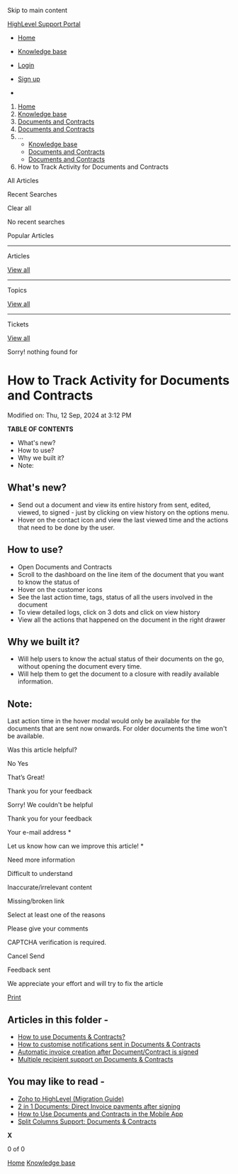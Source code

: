 Skip to main content

[ HighLevel Support Portal ](https://help.gohighlevel.com)

  * [ Home ](/support/home)
  * [ Knowledge base ](/support/solutions)

  * [Login](/support/login)
  * [Sign up](/support/signup)
  * 

  1. [Home](/support/home)
  2. [Knowledge base](/support/solutions)
  3. [Documents and Contracts](/support/solutions/48000453974)
  4. [Documents and Contracts](/support/solutions/folders/155000000203)
  5. ... 
     * [Knowledge base](/support/solutions)
     * [Documents and Contracts](/support/solutions/48000453974)
     * [Documents and Contracts](/support/solutions/folders/155000000203)
  6. How to Track Activity for Documents and Contracts

All  Articles 

Recent Searches

Clear all

No recent searches

Popular Articles

* * *

Articles

[View all](/support/search/solutions)

* * *

Topics

[View all](/support/search/topics)

* * *

Tickets

[View all](/support/search/tickets)

Sorry! nothing found for   

# How to Track Activity for Documents and Contracts

Modified on: Thu, 12 Sep, 2024 at 3:12 PM

**TABLE OF CONTENTS**

  * What's new?
  * How to use?
  * Why we built it?
  * Note:

## **What's new?**

  * Send out a document and view its entire history from sent, edited, viewed, to signed - just by clicking on view history on the options menu.
  * Hover on the contact icon and view the last viewed time and the actions that need to be done by the user.

## **How to use?**

  * Open Documents and Contracts
  * Scroll to the dashboard on the line item of the document that you want to know the status of
  * Hover on the customer icons
  * See the last action time, tags, status of all the users involved in the document
  * To view detailed logs, click on 3 dots and click on view history
  * View all the actions that happened on the document in the right drawer

## **Why we built it?**

  * Will help users to know the actual status of their documents on the go, without opening the document every time.
  * Will help them to get the document to a closure with readily available information.

## **Note:**

Last action time in the hover modal would only be available for the documents that are sent now onwards. For older documents the time won't be available.

Was this article helpful?

No  Yes 

That’s Great!

Thank you for your feedback

Sorry! We couldn't be helpful

Thank you for your feedback

Your e-mail address *

Let us know how can we improve this article! *

Need more information 

Difficult to understand 

Inaccurate/irrelevant content 

Missing/broken link 

Select at least one of the reasons 

Please give your comments 

CAPTCHA verification is required. 

Cancel  Send 

Feedback sent

We appreciate your effort and will try to fix the article

[Print](javascript:print\(\))

## Articles in this folder -

  * [How to use Documents & Contracts?](/support/solutions/articles/155000000594-how-to-use-documents-contracts-)
  * [How to customise notifications sent in Documents & Contracts](/support/solutions/articles/155000001298-how-to-customise-notifications-sent-in-documents-contracts)
  * [Automatic invoice creation after Document/Contract is signed](/support/solutions/articles/155000001299-automatic-invoice-creation-after-document-contract-is-signed)
  * [Multiple recipient support on Documents & Contracts](/support/solutions/articles/155000001300-multiple-recipient-support-on-documents-contracts)

## You may like to read -

  * [Zoho to HighLevel (Migration Guide)](/support/solutions/articles/155000003316-zoho-to-highlevel-migration-guide-)
  * [2 in 1 Documents: Direct Invoice payments after signing](/support/solutions/articles/155000004063-2-in-1-documents-direct-invoice-payments-after-signing)
  * [How to Use Documents and Contracts in the Mobile App](/support/solutions/articles/155000002733-how-to-use-documents-and-contracts-in-the-mobile-app)
  * [Split Columns Support: Documents & Contracts](/support/solutions/articles/155000004041-split-columns-support-documents-contracts)

**X**

0 of 0 []()

[Home](/support/home) [Knowledge base](/support/solutions)
